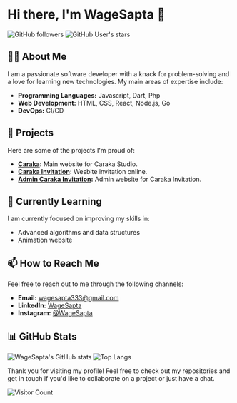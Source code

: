 # Hi there, I'm WageSapta 👋

![GitHub followers](https://img.shields.io/github/followers/WageSapta?label=Follow&style=social)
![GitHub User's stars](https://img.shields.io/github/stars/WageSapta?affiliations=OWNER%2CCOLLABORATOR&style=social)

## 👨‍💻 About Me

I am a passionate software developer with a knack for problem-solving and a love for learning new technologies. My main areas of expertise include:
- **Programming Languages:** Javascript, Dart, Php
- **Web Development:** HTML, CSS, React, Node.js, Go
- **DevOps:** CI/CD

## 🚀 Projects

Here are some of the projects I'm proud of:
- **[Caraka](https://github.com/WageSapta):** Main website for Caraka Studio.
- **[Caraka Invitation](https://caraka-invitation.com):** Wesbite invitation online.
- **[Admin Caraka Invitation](https://github.com/WageSapta):** Admin website for Caraka Invitation.

## 🌱 Currently Learning

I am currently focused on improving my skills in:
- Advanced algorithms and data structures
- Animation website

## 📫 How to Reach Me

Feel free to reach out to me through the following channels:
- **Email:** wagesapta333@gmail.com
- **LinkedIn:** [WageSapta](https://www.linkedin.com/in/WageSapta/)
- **Instagram:** [@WageSapta](https://instagram.com/sp.yum)

## 📊 GitHub Stats

![WageSapta's GitHub stats](https://github-readme-stats.vercel.app/api?username=WageSapta&show_icons=true&theme=radical)
![Top Langs](https://github-readme-stats.vercel.app/api/top-langs/?username=WageSapta&layout=compact&theme=radical)

Thank you for visiting my profile! Feel free to check out my repositories and get in touch if you'd like to collaborate on a project or just have a chat.

![Visitor Count](https://profile-counter.glitch.me/WageSapta/count.svg)
